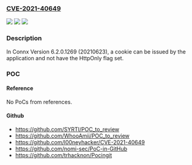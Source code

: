 ### [CVE-2021-40649](https://cve.mitre.org/cgi-bin/cvename.cgi?name=CVE-2021-40649)
![](https://img.shields.io/static/v1?label=Product&message=n%2Fa&color=blue)
![](https://img.shields.io/static/v1?label=Version&message=n%2Fa&color=blue)
![](https://img.shields.io/static/v1?label=Vulnerability&message=n%2Fa&color=brighgreen)

### Description

In Connx Version 6.2.0.1269 (20210623), a cookie can be issued by the application and not have the HttpOnly flag set.

### POC

#### Reference
No PoCs from references.

#### Github
- https://github.com/SYRTI/POC_to_review
- https://github.com/WhooAmii/POC_to_review
- https://github.com/l00neyhacker/CVE-2021-40649
- https://github.com/nomi-sec/PoC-in-GitHub
- https://github.com/trhacknon/Pocingit

